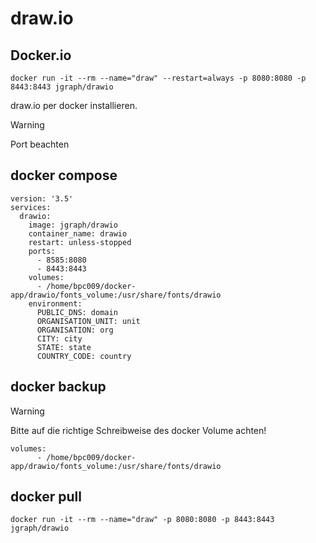 # draw.io

## Docker.io

    docker run -it --rm --name="draw" --restart=always -p 8080:8080 -p 8443:8443 jgraph/drawio


draw.io per docker installieren. 
> [!WARNING]
> Port beachten
## docker compose
```
version: '3.5'
services:
  drawio:
    image: jgraph/drawio
    container_name: drawio
    restart: unless-stopped
    ports:
      - 8585:8080
      - 8443:8443
    volumes:
      - /home/bpc009/docker-app/drawio/fonts_volume:/usr/share/fonts/drawio
    environment:
      PUBLIC_DNS: domain
      ORGANISATION_UNIT: unit
      ORGANISATION: org
      CITY: city
      STATE: state
      COUNTRY_CODE: country

```
## docker backup
> [!WARNING]
> Bitte auf die richtige Schreibweise des docker Volume achten!

```
volumes:
      - /home/bpc009/docker-app/drawio/fonts_volume:/usr/share/fonts/drawio
```

## docker pull
```
docker run -it --rm --name="draw" -p 8080:8080 -p 8443:8443 jgraph/drawio
```

